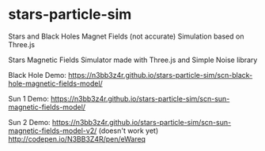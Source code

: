 # stars-particle-sim
Stars and Black Holes Magnet Fields (not accurate) Simulation based on Three.js

Stars Magnetic Fields Simulator made with Three.js and Simple Noise library

Black Hole Demo: https://n3bb3z4r.github.io/stars-particle-sim/scn-black-hole-magnetic-fields-model/

Sun 1 Demo: https://n3bb3z4r.github.io/stars-particle-sim/scn-sun-magnetic-fields-model/

Sun 2 Demo: https://n3bb3z4r.github.io/stars-particle-sim/scn-sun-magnetic-fields-model-v2/ (doesn't work yet)
http://codepen.io/N3BB3Z4R/pen/eWareq
